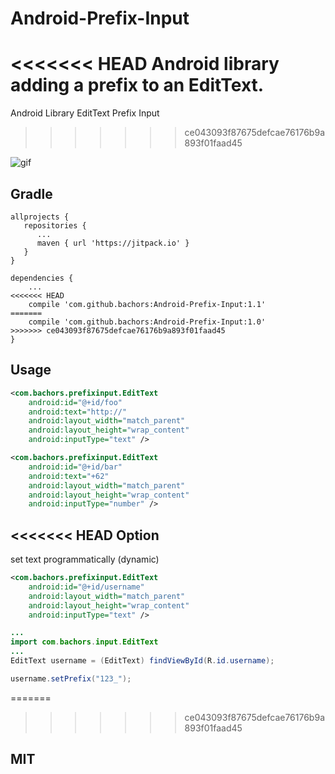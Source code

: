 # Android-Prefix-Input
<<<<<<< HEAD
Android library adding a prefix to an EditText.
=======
Android Library EditText Prefix Input
>>>>>>> ce043093f87675defcae76176b9a893f01faad45

![gif](http://i.giphy.com/l4CD0bVB0KWl5PXLq.gif)

Gradle
------
```
allprojects {
   repositories {
      ...
      maven { url 'https://jitpack.io' }
   }
}
```
```
dependencies {
    ...
<<<<<<< HEAD
    compile 'com.github.bachors:Android-Prefix-Input:1.1'
=======
    compile 'com.github.bachors:Android-Prefix-Input:1.0'
>>>>>>> ce043093f87675defcae76176b9a893f01faad45
}
```

Usage
-----
```xml
<com.bachors.prefixinput.EditText
	android:id="@+id/foo"
	android:text="http://"
	android:layout_width="match_parent"
	android:layout_height="wrap_content"
	android:inputType="text" />

<com.bachors.prefixinput.EditText
	android:id="@+id/bar"
	android:text="+62"
	android:layout_width="match_parent"
	android:layout_height="wrap_content"
	android:inputType="number" />
```
<<<<<<< HEAD
Option
------
set text programmatically (dynamic)
```xml
<com.bachors.prefixinput.EditText
	android:id="@+id/username"
	android:layout_width="match_parent"
	android:layout_height="wrap_content"
	android:inputType="text" />
```
```java
...
import com.bachors.input.EditText
...
EditText username = (EditText) findViewById(R.id.username);

username.setPrefix("123_");
```
=======
>>>>>>> ce043093f87675defcae76176b9a893f01faad45

MIT
-----
